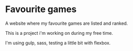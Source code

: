 # Favourite games
A website where my favourite games are listed and ranked.


This is a project i'm working on during my free time.

I'm using gulp, sass, testing a little bit with flexbox.
